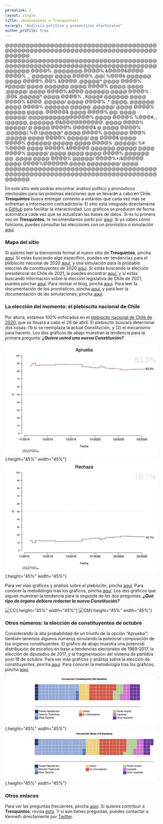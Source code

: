 ```yaml
---
permalink: /
layout: single
title: ¡Bienvenidos a Tresquintos!
excerpt: "Análisis político y pronósticos electorales"
author_profile: true
---
```


@@@@@@@@@@@@@@@@@@@@@@@@@@@@@@@@@@@@@@@@@@@@@@@@@@@@@@@@@@@@@@@@@@@@@@@@@@@@@@@@
@@@@@@@@@@@@@@@@@@@@@@@@@@@@@@@@@@@@@@@@@@@@@@@@@@@@@@@@@@@@@@@@@@@@@@@@@@@@@@@@
@@@@%                                                                   .@@@@@@@
@@@@%                                                                 &@@@@&@@@@
@@@@%              .,.                                              @@@@@/  @@@@
@@@@%        ,@@(      %@@@&                                     @@@@@@     @@@@
@@@@%       @@%          &@@@@                                .@@@@@*       @@@@
@@@@%      #@@@@/         @@@@                              @@@@@@          @@@@
@@@@%       @@@@          @@@@                           .@@@@@/            @@@@
@@@@%                    &@@@                          @@@@@@               @@@@
@@@@%                 ,@@&                          .@@@@@*                 @@@@
@@@@%            ,     #@@@#                      @@@@@@                    @@@@
@@@@%                     &@@@                 .@@@@@/                      @@@@
@@@@%       .*             @@@@,             @@@@@@                         @@@@
@@@@%     @@@@@@           @@@@@          .@@@@@/                           @@@@
@@@@%     @@@@@            @@@@.        @@@@@&                              @@@@
@@@@%      @@.            @@@@        @@@@@/        @@@@@@@@@@@@@@@%        @@@@
@@@@%        %@@@#,.,(@@@@@,       @@@@@@           @&@@@@@@@@@@.           @@@@
@@@@%                            @@@@@/             @                       @@@@
@@@@%                         @@@@@&                @                       @@@@
@@@@%                      .@@@@@(                 %@   (@@@@@*             @@@@
@@@@%                    @@@@@@                    @@@%      ,@@@@@         @@@@
@@@@%                  @@@@@/                     @@            @@@@&       @@@@
@@@@%               @@@@@@                                       @@@@@      @@@@
@@@@%            .@@@@@(                           %#            %@@@@      @@@@
@@@@%          &@@@@@                            @@@@@@          @@@@@      @@@@
@@@@%        @@@@@/                              @@@@            @@@@       @@@@
@@@@%     @@@@@@                                  @@           .@@@@        @@@@
@@@@%   @@@@@/                                      @@@@%*/&@@@@@           @@@@
@@@@%@@@@@@                                                                 @@@@
@@@@@@@@/                                                                   @@@@
@@@@@@@@@@@@@@@@@@@@@@@@@@@@@@@@@@@@@@@@@@@@@@@@@@@@@@@@@@@@@@@@@@@@@@@@@@@@@@@@


En este sitio web podrás encontrar análisis político y pronósticos electorales para las próximas elecciones que se llevarán a cabo en Chile. **Tresquintos** busca entregar contexto a votantes que cada vez más se enfrentan a información contradictoria. El sitio está integrado directamente a [GitHub](https://github.com/) para facilitar la interactividad. Los gráficos se producen de forma automática cada vez que se actualizan las bases de datos. Si es tu primera vez en **Tresquintos**, te recomendamos partir por [aquí](https://tresquintos.github.io/faq/). Si ya sabes cómo funciona, puedes consultar las elecciones con un pronóstico o simulación [aquí](https://tresquintos.github.io/elecciones/).


### Mapa del sitio

Si quieres leer la bienvenida formal al nuevo sitio de **Tresquintos**, pincha [aquí](https://tresquintos.github.io/posts/2020/03/bienvenidos/). Si estás buscando algo específico, puedes ver tendencias para el plebiscito nacional de 2020 [aquí](https://tresquintos.github.io/plebiscito2020/), y una simulación para la probable elección de constituyentes de 2020 [aquí](https://tresquintos.github.io/constituyentes2020/). Si estás buscando la elección presidencial de Chile de 2021, la puedes encontrar [aquí](https://tresquintos.github.io/presidenciales2021/), y si estás buscando información sobre la elección legislativa de Chile de 2021, puedes pinchar [aquí](https://tresquintos.github.io/legislativa2021/). Para revisar el blog, pincha [aquí](https://tresquintos.github.io/blog/). Para leer la documentación de los pronósticos, pincha [aquí](https://tresquintos.github.io/tsm/), y para leer la documentación de las simulaciones, pincha [aquí](https://tresquintos.github.io/sx/).


### La elección del momento: el plebiscito nacional de Chile

Por ahora, estamos 100% enfocados en el [plebiscito nacional de Chile de 2020](https://es.wikipedia.org/wiki/Plebiscito_nacional_de_Chile_de_2020), que se llevará a cabo el 26 de abril. El plebiscito buscará determinar dos cosas: (1) si se reemplaza la actual Constitución, y (2) el mecanismo para hacerlo. Los dos gráficos de abajo muestran la tendencia para la primera pregunta: ***¿Quiere usted una nueva Constitución?***

![Aprueba](./images/ts_2020-1_Aprueba.png){:height="45%" width="45%"} ![Rechaza](./images/ts_2020-1_Rechaza.png){:height="45%" width="45%"}

Para ver más gráficos y análisis sobre el plebiscito, pincha [aquí](http://tresquintos.github.io/plebiscito2020). Para conocer la metodología tras los gráficos, pincha [aquí](https://tresquintos.github.io/tsm/). Los dos gráficos que siguen muestran la tendencia para la segunda de las dos preguntas: ***¿Qué tipo de órgano debiera redactar la nueva Constitución?***

![CC](/images/ts_2020-2_Convención%20Constituyente.png){:height="45%" width="45%"} ![CM](/images/ts_2020-2_Convención%20Mixta.png){:height="45%" width="45%"}


### Otros números: la elección de constituyentes de octubre

Considerando la alta probabilidad de un triunfo de la opción "Aprueba", también tenemos algunos números simulando la potencial composición de los orgános constituyentes. El gráfico de abajo muestra una potencial distribución de escaños en base a tendencias electorales de 1989-2017, la elección de diputados de 2017, y la fragmentación del sistema de partidos post 18 de octubre. Para ver más gráficos y análisis sobre la elección de constituyentes, pincha [aquí](http://tresquintos.github.io/convención2020). Para conocer la metodología tras los gráficos, pincha [aquí](https://tresquintos.github.io/sx/).

![cc](/images/cc.png){:height="45%" width="45%"} ![CM](/images/cm.png){:height="45%" width="45%"}


### Otros enlaces

Para ver las preguntas frecuentes, pincha [aquí](https://tresquintos.github.io/faq/). Si quieres contribuir a **Tresquintos**, revisa [esto](https://tresquintos.github.io/faq/). Y si aun tienes preguntas, puedes contactar a Kenneth directamente por [Twitter](https://www.twitter.com/kennethbunker).


<script type="text/javascript" src="//downloads.mailchimp.com/js/signup-forms/popup/unique-methods/embed.js" data-dojo-config="usePlainJson: true, isDebug: false"></script><script type="text/javascript">window.dojoRequire(["mojo/signup-forms/Loader"], function(L) { L.start({"baseUrl":"mc.us15.list-manage.com","uuid":"3a6f5773bbbc78ea5a0003f67","lid":"8c164eff0f","uniqueMethods":true}) })</script>
